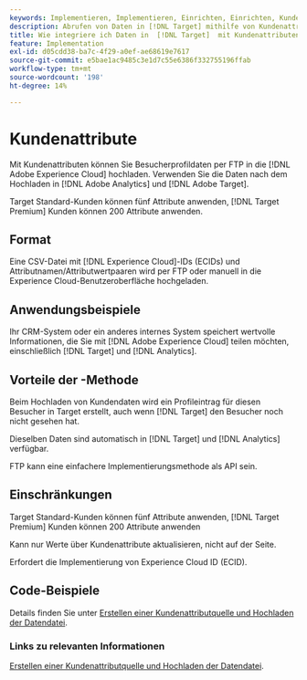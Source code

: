 ```yaml
---
keywords: Implementieren, Implementieren, Einrichten, Einrichten, Kundenattribute
description: Abrufen von Daten in [!DNL Target] mithilfe von Kundenattributen.
title: Wie integriere ich Daten in  [!DNL Target]  mit Kundenattributen?
feature: Implementation
exl-id: d05cdd38-ba7c-4f29-a0ef-ae68619e7617
source-git-commit: e5bae1ac9485c3e1d7c55e6386f332755196ffab
workflow-type: tm+mt
source-wordcount: '198'
ht-degree: 14%

---
```


# Kundenattribute

Mit Kundenattributen können Sie Besucherprofildaten per FTP in die [!DNL Adobe Experience Cloud] hochladen. Verwenden Sie die Daten nach dem Hochladen in [!DNL Adobe Analytics] und [!DNL Adobe Target].

Target Standard-Kunden können fünf Attribute anwenden, [!DNL Target Premium] Kunden können 200 Attribute anwenden.

## Format

Eine CSV-Datei mit [!DNL Experience Cloud]-IDs (ECIDs) und Attributnamen/Attributwertpaaren wird per FTP oder manuell in die Experience Cloud-Benutzeroberfläche hochgeladen.

## Anwendungsbeispiele

Ihr CRM-System oder ein anderes internes System speichert wertvolle Informationen, die Sie mit [!DNL Adobe Experience Cloud] teilen möchten, einschließlich [!DNL Target] und [!DNL Analytics].

## Vorteile der -Methode

Beim Hochladen von Kundendaten wird ein Profileintrag für diesen Besucher in Target erstellt, auch wenn [!DNL Target] den Besucher noch nicht gesehen hat.

Dieselben Daten sind automatisch in [!DNL Target] und [!DNL Analytics] verfügbar.

FTP kann eine einfachere Implementierungsmethode als API sein.

## Einschränkungen

Target Standard-Kunden können fünf Attribute anwenden, [!DNL Target Premium] Kunden können 200 Attribute anwenden

Kann nur Werte über Kundenattribute aktualisieren, nicht auf der Seite.

Erfordert die Implementierung von Experience Cloud ID (ECID).

## Code-Beispiele

Details finden Sie unter [Erstellen einer Kundenattributquelle und Hochladen der Datendatei](https://experienceleague.adobe.com/docs/core-services/interface/customer-attributes/t-crs-usecase.html).

### Links zu relevanten Informationen

[Erstellen einer Kundenattributquelle und Hochladen der Datendatei](https://experienceleague.adobe.com/docs/core-services/interface/customer-attributes/t-crs-usecase.html).
